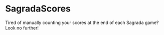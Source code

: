# SagradaScores
Tired of manually counting your scores at the end of each Sagrada game? Look no further!
